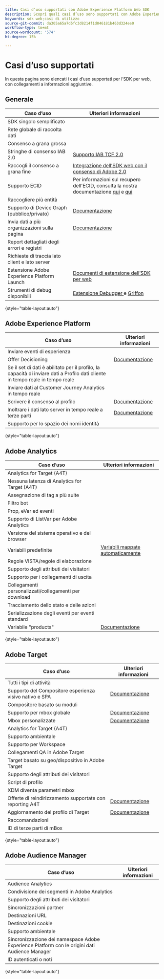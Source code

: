 ```yaml
---
title: Casi d’uso supportati con Adobe Experience Platform Web SDK
description: Scopri quali casi d’uso sono supportati con Adobe Experience Platform Web SDK.
keywords: sdk web;casi di utilizzo
source-git-commit: da305a65a7d5fc3d8214f1d046181b463d324ee0
workflow-type: tm+mt
source-wordcount: '574'
ht-degree: 15%

---
```



# Casi d’uso supportati

In questa pagina sono elencati i casi d’uso supportati per l’SDK per web, con collegamenti a informazioni aggiuntive.

## Generale

| Caso d’uso | Ulteriori informazioni |
| --- | --- |
| SDK singolo semplificato |  |
| Rete globale di raccolta dati |  |
| Consenso a grana grossa |  |
| Stringhe di consenso IAB 2.0 | [Supporto IAB TCF 2.0](https://experienceleague.adobe.com/docs/experience-platform/edge/consent/iab-tcf/overview.html?lang=en#consent) |
| Raccogli il consenso a grana fine | [Integrazione dell’SDK web con il consenso di Adobe 2.0](https://experienceleague.adobe.com/docs/experience-platform/landing/governance-privacy-security/consent/adobe/sdk.html#prerequisites) |
| Supporto ECID | Per informazioni sul recupero dell&#39;ECID, consulta la nostra documentazione [qui](https://experienceleague.adobe.com/docs/experience-platform/edge/identity/overview.html?lang=en#first-party-identity) e [qui](https://experienceleague.adobe.com/docs/experience-platform/edge/extension/accessing-the-ecid.html?lang=en#extension) |
| Raccogliere più entità |  |
| Supporto di Device Graph (pubblico/privato) | [Documentazione](https://experienceleague.adobe.com/docs/analytics/components/cda/device-graph.html?lang=en) |
| Invia dati a più organizzazioni sulla pagina | [Documentazione](https://experienceleague.adobe.com/docs/experience-platform/edge/fundamentals/interacting-with-multiple-properties.html?lang=en#fundamentals) |
| Report dettagliati degli errori e registri |  |
| Richieste di traccia lato client e lato server |  |
| Estensione Adobe Experience Platform Launch | [Documenti di estensione dell’SDK per web](https://experienceleague.adobe.com/docs/experience-platform/edge/extension/web-sdk-extension.html?lang=en#extension) |
| Strumenti di debug disponibili | [Estensione Debugger ](https://experienceleague.adobe.com/docs/debugger-learn/tutorials/experience-platform-debugger/introduction-to-the-experience-platform-debugger.html?lang=en) e  [Griffon](https://aep-sdks.gitbook.io/docs/beta/project-griffon) |

{style=&quot;table-layout:auto&quot;}

## Adobe Experience Platform

| Caso d’uso | Ulteriori informazioni |
| --- | --- |
| Inviare eventi di esperienza |  |
| Offer Decisioning | [Documentazione](https://experienceleague.adobe.com/docs/experience-platform/edge/personalization/offer-decisioning/offer-decisioning-overview.html?lang=en#personalization) |
| Se il set di dati è abilitato per il profilo, la capacità di inviare dati a Profilo dati cliente in tempo reale in tempo reale |  |
| Inviare dati al Customer Journey Analytics in tempo reale |  |
| Scrivere il consenso al profilo | [Documentazione](https://experienceleague.adobe.com/docs/experience-platform/landing/governance-privacy-security/consent/adobe/sdk.html?lang=en) |
| Inoltrare i dati lato server in tempo reale a terze parti | [Documentazione](https://experienceleague.adobe.com/docs/launch/using/server-side-info/server-side-overview.html?lang=en) |
| Supporto per lo spazio dei nomi identità |  |

{style=&quot;table-layout:auto&quot;}

## Adobe Analytics

| Caso d’uso | Ulteriori informazioni |
| --- | --- |
| Analytics for Target (A4T) |  |
| Nessuna latenza di Analytics for Target (A4T) |  |
| Assegnazione di tag a più suite |  |
| Filtro bot |  |
| Prop, eVar ed eventi |  |
| Supporto di ListVar per Adobe Analytics |  |
| Versione del sistema operativo e del browser |  |
| Variabili predefinite | [Variabili mappate automaticamente](https://experienceleague.adobe.com/docs/experience-platform/edge/data-collection/adobe-analytics/automatically-mapped-vars.html?lang=en#data-collection) |
| Regole VISTA/regole di elaborazione |  |
| Supporto degli attributi dei visitatori |  |
| Supporto per i collegamenti di uscita |  |
| Collegamenti personalizzati/collegamenti per download |  |
| Tracciamento dello stato e delle azioni |  |
| Serializzazione degli eventi per eventi standard |  |
| Variabile &quot;products&quot;  | [Documentazione](https://experienceleague.adobe.com/docs/experience-platform/edge/data-collection/collect-commerce-data.html?lang=en#actions-related-to-products) |

{style=&quot;table-layout:auto&quot;}

## Adobe Target

| Caso d’uso | Ulteriori informazioni |
| --- | --- |
| Tutti i tipi di attività |  |
| Supporto del Compositore esperienza visivo nativo e SPA | [Documentazione](https://experienceleague.adobe.com/docs/experience-platform/edge/personalization/adobe-target/spa-implementation.html?lang=en#personalization) |
| Compositore basato su moduli |  |
| Supporto per mbox globale | [Documentazione](https://experienceleague.adobe.com/docs/experience-platform/edge/personalization/rendering-personalization-content.html?lang=en#automatically-rendering-content) |
| Mbox personalizzate | [Documentazione](https://experienceleague.adobe.com/docs/experience-platform/edge/personalization/rendering-personalization-content.html?lang=en#manually-rendering-content) |
| Analytics for Target (A4T) |  |
| Supporto ambientale |  |
| Supporto per Workspace |  |
| Collegamenti QA in Adobe Target |  |
| Target basato su geo/dispositivo in Adobe Target |  |
| Supporto degli attributi dei visitatori |  |
| Script di profilo |  |
| XDM diventa parametri mbox |  |
| Offerte di reindirizzamento supportate con reporting A4T | [Documentazione](https://experienceleague.adobe.com/docs/target/using/experiences/offers/offer-redirect.html?lang=en) |
| Aggiornamento del profilo di Target | [Documentazione](https://experienceleague.adobe.com/docs/experience-platform/edge/personalization/adobe-target/target-overview.html?lang=en#single-profile-update) |
| Raccomandazioni |  |
| ID di terze parti di mBox |  |

{style=&quot;table-layout:auto&quot;}

## Adobe Audience Manager

| Caso d’uso | Ulteriori informazioni |
| --- | --- |
| Audience Analytics |  |
| Condivisione dei segmenti in Adobe Analytics |  |
| Supporto degli attributi dei visitatori |  |
| Sincronizzazioni partner |  |
| Destinazioni URL |  |
| Destinazioni cookie |  |
| Supporto ambientale |  |
| Sincronizzazione dei namespace Adobe Experience Platform con le origini dati Audience Manager |  |
| ID autenticati o noti |  |

{style=&quot;table-layout:auto&quot;}
